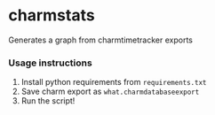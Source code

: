 # charmstats
Generates a graph from charmtimetracker exports

### Usage instructions
1. Install python requirements from `requirements.txt`
2. Save charm export as `what.charmdatabaseexport`
3. Run the script!
